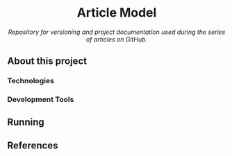 <h1 align="center">Article Model</h1>
<p align="center"><i>Repository for versioning and project documentation used during the series of articles on GitHub.</i></p>

##  About this project

### Technologies

### Development Tools

## Running

## References
